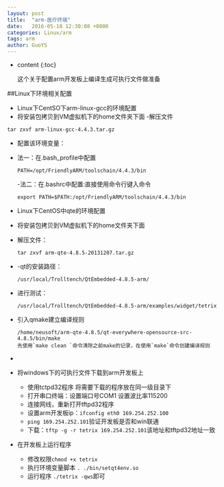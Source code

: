 ```yaml
---
layout: post
title:  "arm-医疗终端"
date:   2016-05-18 12:30:08 +0800
categories: Linux/arm
tags: arm
author: GuoYS
---
```

* content
{:toc}

  这个关于配置arm开发板上编译生成可执行文件做准备



##Linux下环境相关配置

-	Linux下CentSO下arm-linux-gcc的环境配置
  -	将安装包拷贝到VM虚拟机下的home文件夹下面
    -解压文件

```
tar zxvf arm-linux-gcc-4.4.3.tar.gz
```
-	配置该环境变量：

  -	法一：在.bash_profile中配置 

    `PATH=/opt/FriendlyARM/toolschain/4.4.3/bin`

    -法二：在.bashrc中配置:直接使用命令行键入命令

    `export PATH=$PATH:/opt/FriendlyARM/toolschain/4.4.3/bin`



-	Linux下CentOS中qte的环境配置


-	将安装包拷贝到VM虚拟机下的home文件夹下面

  -	解压文件：

    `tar zxvf arm-qte-4.8.5-20131207.tar.gz`

  -	-qt的安装路径：

    `/usr/local/Trolltench/QtEmbedded-4.8.5-arm/`

  -	进行测试：

    `/usr/local/Trolltench/QtEmbedded-4.8.5-arm/examples/widget/tetrix`

  -	引入qmake建立编译规则

    ```
    /home/neusoft/arm-qte-4.8.5/qt-everywhere-opensource-src-4.8.5/bin/make
    先使用`make clean `命令清除之前make的记录，在使用`make`命令创建编译规则	
    ```

  -	​

    			


- 将windows下的可执行文件下载到arm开发板上
  - 使用tctpd32程序   将需要下载的程序放在同一级目录下
  - 打开串口终端：设置端口号COM1	设置波比率115200
  - 连接网线，重新打开tftpd32程序
  - 设置arm开发板ip：`ifconfig eth0 169.254.252.100`
  - `ping 169.254.252.101`验证开发板是否和win联通
  - 下载：`tftp -g -r tetrix 169.254.252.101`该地址和tftpd32地址一致


- 在开发板上运行程序
  - 修改权限`chmod +x tetrix`
  - 执行环境变量脚本 `. ./bin/setqt4env.so`
  - ​运行程序  `./tetrix -qws`即可

​		
